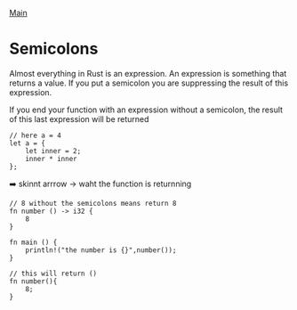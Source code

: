 [Main](./main.md)

# Semicolons


Almost everything in Rust is an expression. An expression is something that returns a value. If you put a semicolon you are suppressing the result of this expression.


If you end your function with an expression without a semicolon, the result of this last expression will be returned

```
// here a = 4
let a = {
    let inner = 2;
    inner * inner 
};
```
➡️ skinnt arrrow -> waht the function is returnning

```
// 8 without the semicolons means return 8
fn number () -> i32 {
    8
}

fn main () {
    println!("the number is {}",number());
}
```

```
// this will return () 
fn number(){
    8;
}
```